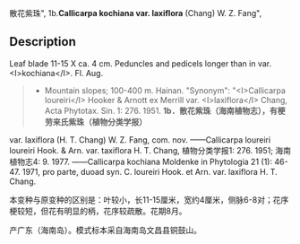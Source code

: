 散花紫珠",
1b.**Callicarpa kochiana var. laxiflora** (Chang) W. Z. Fang",

## Description
Leaf blade 11-15 X   ca. 4 cm. Peduncles and pedicels longer than in var. &lt;I&gt;kochiana&lt;/I&gt;. Fl. Aug.

> * Mountain slopes; 100-400 m. Hainan.
  "Synonym": "&lt;I&gt;Callicarpa loureiri&lt;/I&gt; Hooker &amp; Arnott ex Merrill var. &lt;I&gt;laxiflora&lt;/I&gt; Chang, Acta Phytotax. Sin. 1: 276. 1951.
**1b．散花紫珠（海南植物志），有梗劳来氏紫珠（植物分类学报）**

var. laxiflora (H. T. Chang) W. Z. Fang, com. nov. ——Callicarpa loureiri loureiri Hook. & Arn. var. taxiflora H. T. Chang, 植物分类学报1: 276. 1951; 海南植物志4: 9. 1977. ——Callicarpa kochiana Moldenke in Phytologia 21 (1): 46-47. 1971, pro parte, duoad syn. C. loureiri Hook. et Arn. var. laxiflora H. T. Chang.

本变种与原变种的区别是：叶较小，长11-15厘米，宽约4厘米，侧脉6-8对；花序梗较短，但花有明显的柄，花序较疏散。花期8月。

产广东（海南岛）。模式标本采自海南岛文昌县铜鼓山。
